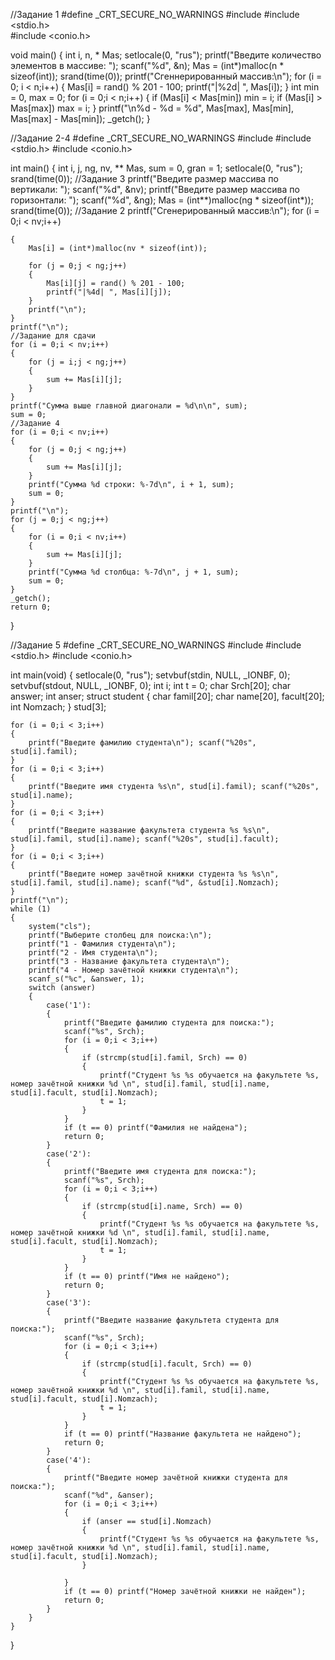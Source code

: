 //Задание 1
#define _CRT_SECURE_NO_WARNINGS
#include <iostream>	
#include <stdio.h>	
#include <conio.h>

void main()
{
	int i, n, * Mas;
	setlocale(0, "rus");
	printf("Введите количество элементов в массиве: ");
	scanf("%d", &n);
	Mas = (int*)malloc(n * sizeof(int));
	srand(time(0));
	printf("Сгеннерированный массив:\n");
	for (i = 0; i < n;i++)
	{
		Mas[i] = rand() % 201 - 100;
		printf("|%2d| ", Mas[i]);
	}
	int min = 0, max = 0;
	for (i = 0;i < n;i++)
	{
		if (Mas[i] < Mas[min]) min = i;
		if (Mas[i] > Mas[max]) max = i;
	}
	printf("\n%d - %d = %d", Mas[max], Mas[min], Mas[max] - Mas[min]);
	_getch();
}
	
//Задание 2-4
	#define _CRT_SECURE_NO_WARNINGS
#include <iostream>
#include <stdio.h>
#include <conio.h>

int main()
{
	int i, j, ng, nv, ** Mas, sum = 0, gran = 1;
	setlocale(0, "rus");
	srand(time(0));
	//Задание 3
	printf("Введите размер массива по вертикали: ");
	scanf("%d", &nv);
	printf("Введите размер массива по горизонтали: ");
	scanf("%d", &ng);
	Mas = (int**)malloc(ng * sizeof(int*));
	srand(time(0));
	//Задание 2
	printf("Сгенерированный массив:\n");
	for (i = 0;i < nv;i++)

	{
		Mas[i] = (int*)malloc(nv * sizeof(int));

		for (j = 0;j < ng;j++)
		{
			Mas[i][j] = rand() % 201 - 100;
			printf("|%4d| ", Mas[i][j]);
		}
		printf("\n");
	}
	printf("\n");
	//Задание для сдачи
	for (i = 0;i < nv;i++)
	{
		for (j = i;j < ng;j++) 
		{
			sum += Mas[i][j];
		}
	}
	printf("Сумма выше главной диагонали = %d\n\n", sum);
	sum = 0;
	//Задание 4
	for (i = 0;i < nv;i++)
	{
		for (j = 0;j < ng;j++)
		{
			sum += Mas[i][j];
		}
		printf("Сумма %d строки: %-7d\n", i + 1, sum);
		sum = 0;
	}
	printf("\n");
	for (j = 0;j < ng;j++)
	{
		for (i = 0;i < nv;i++)
		{
			sum += Mas[i][j];
		}
		printf("Сумма %d столбца: %-7d\n", j + 1, sum);
		sum = 0;
	}
	_getch();
	return 0;
}
	
//Задание 5
#define _CRT_SECURE_NO_WARNINGS
#include <iostream>
#include <stdio.h>
#include <conio.h>

int main(void)
{
	setlocale(0, "rus");
	setvbuf(stdin, NULL, _IONBF, 0);
	setvbuf(stdout, NULL, _IONBF, 0);
	int i;
	int t = 0;
	char Srch[20];
	char answer;
	int anser;
	struct student
	{
		char famil[20];
		char name[20], facult[20];
		int Nomzach;
	} stud[3];

	for (i = 0;i < 3;i++)
	{
		printf("Введите фамилию студента\n"); scanf("%20s", stud[i].famil);
	}
	for (i = 0;i < 3;i++)
	{
		printf("Введите имя студента %s\n", stud[i].famil); scanf("%20s", stud[i].name);
	}
	for (i = 0;i < 3;i++)
	{
		printf("Введите название факультета студента %s %s\n", stud[i].famil, stud[i].name); scanf("%20s", stud[i].facult);
	}
	for (i = 0;i < 3;i++)
	{
		printf("Введите номер зачётной книжки студента %s %s\n", stud[i].famil, stud[i].name); scanf("%d", &stud[i].Nomzach);
	}
	printf("\n");
	while (1)
	{
		system("cls");
		printf("Выберите столбец для поиска:\n");
		printf("1 - Фамилия студента\n");
		printf("2 - Имя студента\n");
		printf("3 - Название факультета студента\n");
		printf("4 - Номер зачётной книжки студента\n");
		scanf_s("%c", &answer, 1);
		switch (answer)
		{
			case('1'):
			{
				printf("Введите фамилию студента для поиска:");
				scanf("%s", Srch);
				for (i = 0;i < 3;i++) 
				{
					if (strcmp(stud[i].famil, Srch) == 0)
					{
						printf("Cтудент %s %s обучается на факультете %s, номер зачётной книжки %d \n", stud[i].famil, stud[i].name, stud[i].facult, stud[i].Nomzach);
						t = 1;
					}
				}
				if (t == 0) printf("Фамилия не найдена");
				return 0;
			}
			case('2'):
			{
				printf("Введите имя студента для поиска:");
				scanf("%s", Srch);
				for (i = 0;i < 3;i++)
				{
					if (strcmp(stud[i].name, Srch) == 0)
					{
						printf("Cтудент %s %s обучается на факультете %s, номер зачётной книжки %d \n", stud[i].famil, stud[i].name, stud[i].facult, stud[i].Nomzach);
						t = 1;
					}
				}
				if (t == 0) printf("Имя не найдено");
				return 0;
			}
			case('3'):
			{
				printf("Введите название факультета студента для поиска:");
				scanf("%s", Srch);
				for (i = 0;i < 3;i++)
				{
					if (strcmp(stud[i].facult, Srch) == 0)
					{
						printf("Cтудент %s %s обучается на факультете %s, номер зачётной книжки %d \n", stud[i].famil, stud[i].name, stud[i].facult, stud[i].Nomzach);
						t = 1;
					}
				}
				if (t == 0) printf("Название факультета не найдено");
				return 0;
			}
			case('4'):
			{
				printf("Введите номер зачётной книжки студента для поиска:");
				scanf("%d", &anser);
				for (i = 0;i < 3;i++)
				{
					if (anser == stud[i].Nomzach)
					{
						printf("Cтудент %s %s обучается на факультете %s, номер зачётной книжки %d \n", stud[i].famil, stud[i].name, stud[i].facult, stud[i].Nomzach);
					}
					
				}
				if (t == 0) printf("Номер зачётной книжки не найден");
				return 0;
			}
		}
	}
}

